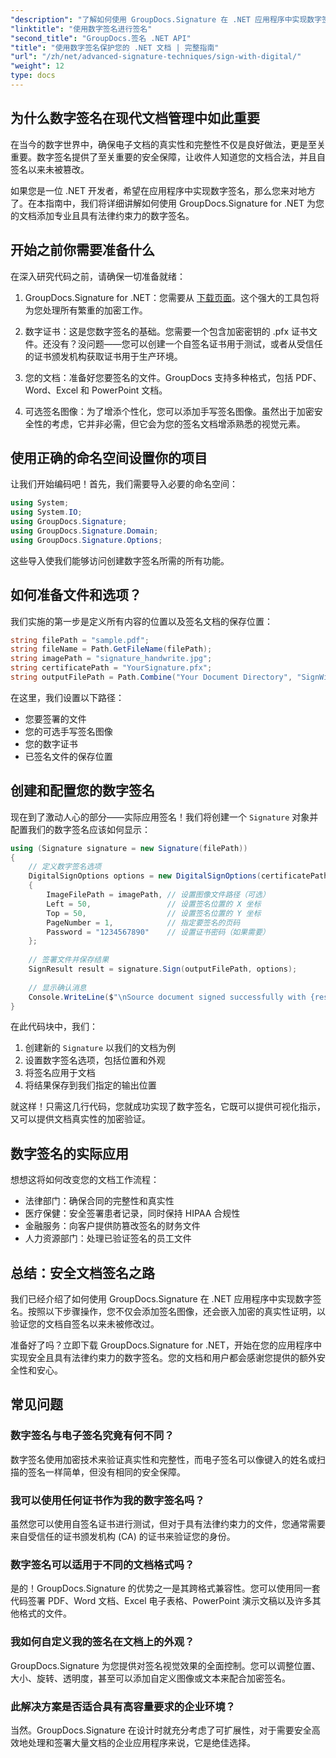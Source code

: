 ```yaml
---
"description": "了解如何使用 GroupDocs.Signature 在 .NET 应用程序中实现数字签名，以增强文档安全性、确保真实性并满足合规性要求。"
"linktitle": "使用数字签名进行签名"
"second_title": "GroupDocs.签名 .NET API"
"title": "使用数字签名保护您的 .NET 文档 | 完整指南"
"url": "/zh/net/advanced-signature-techniques/sign-with-digital/"
"weight": 12
type: docs
---
```

## 为什么数字签名在现代文档管理中如此重要

在当今的数字世界中，确保电子文档的真实性和完整性不仅是良好做法，更是至关重要。数字签名提供了至关重要的安全保障，让收件人知道您的文档合法，并且自签名以来未被篡改。

如果您是一位 .NET 开发者，希望在应用程序中实现数字签名，那么您来对地方了。在本指南中，我们将详细讲解如何使用 GroupDocs.Signature for .NET 为您的文档添加专业且具有法律约束力的数字签名。

## 开始之前你需要准备什么

在深入研究代码之前，请确保一切准备就绪：

1. GroupDocs.Signature for .NET：您需要从 [下载页面](https://releases.groupdocs.com/signature/net/)。这个强大的工具包将为您处理所有繁重的加密工作。

2. 数字证书：这是您数字签名的基础。您需要一个包含加密密钥的 .pfx 证书文件。还没有？没问题——您可以创建一个自签名证书用于测试，或者从受信任的证书颁发机构获取证书用于生产环境。

3. 您的文档：准备好您要签名的文件。GroupDocs 支持多种格式，包括 PDF、Word、Excel 和 PowerPoint 文档。

4. 可选签名图像：为了增添个性化，您可以添加手写签名图像。虽然出于加密安全性的考虑，它并非必需，但它会为您的签名文档增添熟悉的视觉元素。

## 使用正确的命名空间设置你的项目

让我们开始编码吧！首先，我们需要导入必要的命名空间：

```csharp
using System;
using System.IO;
using GroupDocs.Signature;
using GroupDocs.Signature.Domain;
using GroupDocs.Signature.Options;
```

这些导入使我们能够访问创建数字签名所需的所有功能。

## 如何准备文件和选项？

我们实施的第一步是定义所有内容的位置以及签名文档的保存位置：

```csharp
string filePath = "sample.pdf";
string fileName = Path.GetFileName(filePath);
string imagePath = "signature_handwrite.jpg";
string certificatePath = "YourSignature.pfx";
string outputFilePath = Path.Combine("Your Document Directory", "SignWithDigital", fileName);
```

在这里，我们设置以下路径：
- 您要签署的文件
- 您的可选手写签名图像
- 您的数字证书
- 已签名文件的保存位置

## 创建和配置您的数字签名

现在到了激动人心的部分——实际应用签名！我们将创建一个 `Signature` 对象并配置我们的数字签名应该如何显示：

```csharp
using (Signature signature = new Signature(filePath))
{
    // 定义数字签名选项
    DigitalSignOptions options = new DigitalSignOptions(certificatePath)
    {
        ImageFilePath = imagePath, // 设置图像文件路径（可选）
        Left = 50,                 // 设置签名位置的 X 坐标
        Top = 50,                  // 设置签名位置的 Y 坐标
        PageNumber = 1,            // 指定要签名的页码
        Password = "1234567890"    // 设置证书密码（如果需要）
    };
    
    // 签署文件并保存结果
    SignResult result = signature.Sign(outputFilePath, options);
    
    // 显示确认消息
    Console.WriteLine($"\nSource document signed successfully with {result.Succeeded.Count} signature(s).\nFile saved at {outputFilePath}.");
}
```

在此代码块中，我们：
1. 创建新的 `Signature` 以我们的文档为例
2. 设置数字签名选项，包括位置和外观
3. 将签名应用于文档
4. 将结果保存到我们指定的输出位置

就这样！只需这几行代码，您就成功实现了数字签名，它既可以提供可视化指示，又可以提供文档真实性的加密验证。

## 数字签名的实际应用

想想这将如何改变您的文档工作流程：

- 法律部门：确保合同的完整性和真实性
- 医疗保健：安全签署患者记录，同时保持 HIPAA 合规性
- 金融服务：向客户提供防篡改签名的财务文件
- 人力资源部门：处理已验证签名的员工文件

## 总结：安全文档签名之路

我们已经介绍了如何使用 GroupDocs.Signature 在 .NET 应用程序中实现数字签名。按照以下步骤操作，您不仅会添加签名图像，还会嵌入加密的真实性证明，以验证您的文档自签名以来未被修改过。

准备好了吗？立即下载 GroupDocs.Signature for .NET，开始在您的应用程序中实现安全且具有法律约束力的数字签名。您的文档和用户都会感谢您提供的额外安全性和安心。

## 常见问题

### 数字签名与电子签名究竟有何不同？
数字签名使用加密技术来验证真实性和完整性，而电子签名可以像键入的姓名或扫描的签名一样简单，但没有相同的安全保障。

### 我可以使用任何证书作为我的数字签名吗？
虽然您可以使用自签名证书进行测试，但对于具有法律约束力的文件，您通常需要来自受信任的证书颁发机构 (CA) 的证书来验证您的身份。

### 数字签名可以适用于不同的文档格式吗？
是的！GroupDocs.Signature 的优势之一是其跨格式兼容性。您可以使用同一套代码签署 PDF、Word 文档、Excel 电子表格、PowerPoint 演示文稿以及许多其他格式的文件。

### 我如何自定义我的签名在文档上的外观？
GroupDocs.Signature 为您提供对签名视觉效果的全面控制。您可以调整位置、大小、旋转、透明度，甚至可以添加自定义图像或文本来配合加密签名。

### 此解决方案是否适合具有高容量要求的企业环境？
当然。GroupDocs.Signature 在设计时就充分考虑了可扩展性，对于需要安全高效地处理和签署大量文档的企业应用程序来说，它是绝佳选择。